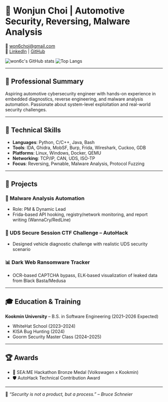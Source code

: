 # 🚀 Wonjun Choi | Automotive Security, Reversing, Malware Analysis

📧 won6choi@gmail.com  
🔗 [LinkedIn](https://linkedin.com/in/astradian) | [GitHub](https://github.com/won6c)

![won6c's GitHub stats](https://github-readme-stats.vercel.app/api?username=won6c&show_icons=true&theme=radical)  ![Top Langs](https://github-readme-stats.vercel.app/api/top-langs/?username=won6c&layout=compact)

---

## 💼 Professional Summary
Aspiring automotive cybersecurity engineer with hands-on experience in embedded diagnostics, reverse engineering, and malware analysis automation. Passionate about system-level exploitation and real-world security challenges.

---

## 🔧 Technical Skills
- **Languages**: Python, C/C++, Java, Bash  
- **Tools**: IDA, Ghidra, MobSF, Burp, Frida, Wireshark, Cuckoo, GDB  
- **Platforms**: Linux, Windows, Docker, QEMU  
- **Networking**: TCP/IP, CAN, UDS, ISO-TP  
- **Focus**: Reversing, Pwnable, Malware Analysis, Protocol Fuzzing

---

## 🧪 Projects

### 🔐 Malware Analysis Automation
- Role: PM & Dynamic Lead  
- Frida-based API hooking, registry/network monitoring, and report writing (WannaCry/RedLine)

### 🚗 UDS Secure Session CTF Challenge – AutoHack
- Designed vehicle diagnostic challenge with realistic UDS security scenario

### 📊 Dark Web Ransomware Tracker
- OCR-based CAPTCHA bypass, ELK-based visualization of leaked data from Black Basta/Medusa

---

## 🎓 Education & Training
**Kookmin University** – B.S. in Software Engineering (2021–2026 Expected)  
- WhiteHat School (2023–2024)  
- KISA Bug Hunting (2024)  
- Goorm Security Master Class (2024–2025)

---

## 🏆 Awards
- 🥉 SEA:ME Hackathon Bronze Medal (Volkswagen x Kookmin)  
- 🛡️ AutoHack Technical Contribution Award

---

📌 _“Security is not a product, but a process.” – Bruce Schneier_

